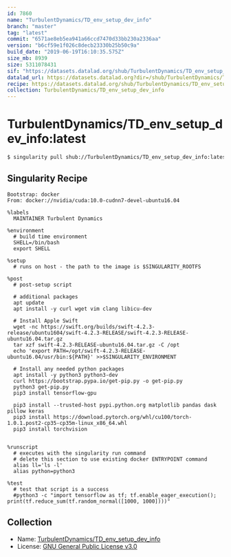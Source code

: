 ```yaml
---
id: 7860
name: "TurbulentDynamics/TD_env_setup_dev_info"
branch: "master"
tag: "latest"
commit: "6571ae8eb5ea941a66ccd7470d33bb230a2336aa"
version: "b6cf59e1f026c8decb23330b25b50c9a"
build_date: "2019-06-19T16:10:35.575Z"
size_mb: 8939
size: 5311078431
sif: "https://datasets.datalad.org/shub/TurbulentDynamics/TD_env_setup_dev_info/latest/2019-06-19-6571ae8e-b6cf59e1/b6cf59e1f026c8decb23330b25b50c9a.simg"
datalad_url: https://datasets.datalad.org?dir=/shub/TurbulentDynamics/TD_env_setup_dev_info/latest/2019-06-19-6571ae8e-b6cf59e1/
recipe: https://datasets.datalad.org/shub/TurbulentDynamics/TD_env_setup_dev_info/latest/2019-06-19-6571ae8e-b6cf59e1/Singularity
collection: TurbulentDynamics/TD_env_setup_dev_info
---
```


# TurbulentDynamics/TD_env_setup_dev_info:latest

```bash
$ singularity pull shub://TurbulentDynamics/TD_env_setup_dev_info:latest
```

## Singularity Recipe

```singularity
Bootstrap: docker
From: docker://nvidia/cuda:10.0-cudnn7-devel-ubuntu16.04

%labels
  MAINTAINER Turbulent Dynamics

%environment
  # build time environment
  SHELL=/bin/bash
  export SHELL
  
%setup
  # runs on host - the path to the image is $SINGULARITY_ROOTFS

%post
  # post-setup script

  # additional packages
  apt update
  apt install -y curl wget vim clang libicu-dev 

  # Install Apple Swift
  wget -nc https://swift.org/builds/swift-4.2.3-release/ubuntu1604/swift-4.2.3-RELEASE/swift-4.2.3-RELEASE-ubuntu16.04.tar.gz
  tar xzf swift-4.2.3-RELEASE-ubuntu16.04.tar.gz -C /opt
  echo 'export PATH=/opt/swift-4.2.3-RELEASE-ubuntu16.04/usr/bin:${PATH}' >>$SINGULARITY_ENVIRONMENT

  # Install any needed python packages
  apt install -y python3 python3-dev
  curl https://bootstrap.pypa.io/get-pip.py -o get-pip.py
  python3 get-pip.py
  pip3 install tensorflow-gpu

  pip3 install --trusted-host pypi.python.org matplotlib pandas dask pillow keras
  pip3 install https://download.pytorch.org/whl/cu100/torch-1.0.1.post2-cp35-cp35m-linux_x86_64.whl
  pip3 install torchvision


%runscript
  # executes with the singularity run command
  # delete this section to use existing docker ENTRYPOINT command
  alias ll='ls -l'
  alias python=python3

%test
  # test that script is a success
  #python3 -c "import tensorflow as tf; tf.enable_eager_execution(); print(tf.reduce_sum(tf.random_normal([1000, 1000])))"
```

## Collection

 - Name: [TurbulentDynamics/TD_env_setup_dev_info](https://github.com/TurbulentDynamics/TD_env_setup_dev_info)
 - License: [GNU General Public License v3.0](https://api.github.com/licenses/gpl-3.0)

